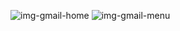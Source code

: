![img-gmail-home](https://github.com/LuccasCaron/gmail-ui/assets/127347354/35cfc53d-a56c-4f8d-81fd-c39493372767)
![img-gmail-menu](https://github.com/LuccasCaron/gmail-ui/assets/127347354/94fadef1-8b3f-49cb-8e0a-2602c2891be9)
